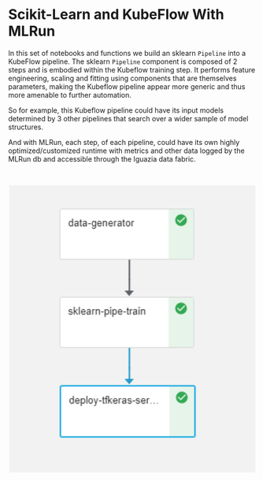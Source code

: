 # **Scikit-Learn and KubeFlow With MLRun**

In this set of notebooks and functions we build an sklearn `Pipeline` into a KubeFlow pipeline.  The sklearn `Pipeline` component is composed of 2 steps and is embodied within the Kubeflow training step. It performs feature engineering, scaling and fitting using components that are themselves parameters, making the Kubeflow pipeline appear more generic and thus more amenable to further automation.

So for example, this Kubeflow pipeline could have its input models determined by 3 other pipelines that search over a wider sample of model structures. 

And with MLRun, each step, of each pipeline, could have its own highly optimized/customized runtime with metrics and other data logged by the MLRun db and accessible through the Iguazia data fabric. 

<br><p align="center"><img src="tf-keras-pipeline.PNG" width="500"/></p><br>
